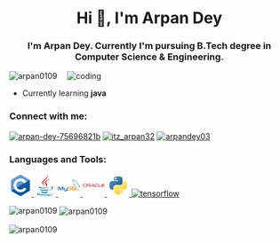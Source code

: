 <h1 align="center">Hi 👋, I'm Arpan Dey</h1>
<h3 align="center">I'm Arpan Dey. Currently I'm pursuing B.Tech degree in Computer Science & Engineering.</h3>

<img align="right" alt="coding" width="400" src="https://www.google.com/url?sa=i&url=https%3A%2F%2Fgithub.com%2Frudrabarad%2FGifs&psig=AOvVaw0y4wpsTyZGkFyRs64dXg4l&ust=1733328363493000&source=images&cd=vfe&opi=89978449&ved=0CBMQjRxqFwoTCLi-3b39i4oDFQAAAAAdAAAAABAj">

<p align="left"> <img src="https://komarev.com/ghpvc/?username=arpan0109&label=Profile%20views&color=0e75b6&style=flat" alt="arpan0109" /> </p>

- Currently learning **java**

<h3 align="left">Connect with me:</h3>
<p align="left">
<a href="https://linkedin.com/in/arpan-dey-75696821b" target="blank"><img align="center" src="https://raw.githubusercontent.com/rahuldkjain/github-profile-readme-generator/master/src/images/icons/Social/linked-in-alt.svg" alt="arpan-dey-75696821b" height="30" width="40" /></a>
<a href="https://instagram.com/itz_arpan32" target="blank"><img align="center" src="https://raw.githubusercontent.com/rahuldkjain/github-profile-readme-generator/master/src/images/icons/Social/instagram.svg" alt="itz_arpan32" height="30" width="40" /></a>
<a href="https://www.hackerrank.com/arpandey03" target="blank"><img align="center" src="https://raw.githubusercontent.com/rahuldkjain/github-profile-readme-generator/master/src/images/icons/Social/hackerrank.svg" alt="arpandey03" height="30" width="40" /></a>
</p>

<h3 align="left">Languages and Tools:</h3>
<p align="left"> <a href="https://www.cprogramming.com/" target="_blank" rel="noreferrer"> <img src="https://raw.githubusercontent.com/devicons/devicon/master/icons/c/c-original.svg" alt="c" width="40" height="40"/> </a> <a href="https://www.java.com" target="_blank" rel="noreferrer"> <img src="https://raw.githubusercontent.com/devicons/devicon/master/icons/java/java-original.svg" alt="java" width="40" height="40"/> </a> <a href="https://www.mysql.com/" target="_blank" rel="noreferrer"> <img src="https://raw.githubusercontent.com/devicons/devicon/master/icons/mysql/mysql-original-wordmark.svg" alt="mysql" width="40" height="40"/> </a> <a href="https://www.oracle.com/" target="_blank" rel="noreferrer"> <img src="https://raw.githubusercontent.com/devicons/devicon/master/icons/oracle/oracle-original.svg" alt="oracle" width="40" height="40"/> </a> <a href="https://www.python.org" target="_blank" rel="noreferrer"> <img src="https://raw.githubusercontent.com/devicons/devicon/master/icons/python/python-original.svg" alt="python" width="40" height="40"/> </a> <a href="https://www.tensorflow.org" target="_blank" rel="noreferrer"> <img src="https://www.vectorlogo.zone/logos/tensorflow/tensorflow-icon.svg" alt="tensorflow" width="40" height="40"/> </a> </p>

<p><img align="left" src="https://github-readme-stats.vercel.app/api/top-langs?username=arpan0109&show_icons=true&locale=en&layout=compact" alt="arpan0109" /></p>

<p>&nbsp;<img align="center" src="https://github-readme-stats.vercel.app/api?username=arpan0109&show_icons=true&locale=en" alt="arpan0109" /></p>

<p><img align="center" src="https://github-readme-streak-stats.herokuapp.com/?user=arpan0109&" alt="arpan0109" /></p>
